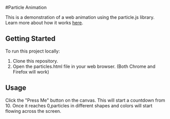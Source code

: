 #Particle Animation 

This is a demonstration of a web animation using the particle.js library. Learn more about how it works [here](https://vincentgarreau.com/particles.js/#default).

## Getting Started

To run this project locally:

1. Clone this repository.
2. Open the particles.html file in your web browser. (Both Chrome and Firefox will work)

## Usage

Click the "Press Me" button on the canvas. This will start a countdown from 10. Once it reaches 0,particles in different shapes and colors will start flowing across the screen.



